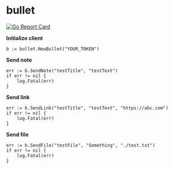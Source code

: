 # bullet
[![Go Report Card](https://goreportcard.com/badge/github.com/pczajkowski/bullet)](https://goreportcard.com/report/github.com/pczajkowski/bullet)

**Initialize client**

	b := bullet.NewBullet("YOUR_TOKEN")

**Send note**

	err := b.SendNote("testTitle", "testText")
	if err != nil {
		log.Fatal(err)
	}

**Send link**

	err := b.SendLink("testTitle", "testText", "https://abc.com")
	if err != nil {
		log.Fatal(err)
	}

**Send file**

	err := b.SendFile("testFile", "Something", "./test.txt")
	if err != nil {
		log.Fatal(err)
	}


